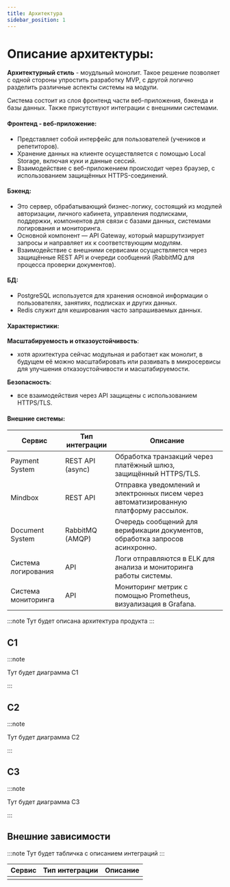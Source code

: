 ```yaml
---
title: Архитектура
sidebar_position: 1
---
```


# Описание архитектуры:

**Архитектурный стиль** - моудльный монолит. Такое решение позволяет с одной стороны упростить разработку MVP, с другой логично разделить различные аспекты системы на модули. 

Система состоит из слоя фронтенд части веб-приложения, бэкенда и базы данных. Также присутствуют интеграции с внешними системами. 

#### **Фронтенд** - веб-приложение:
- Представляет собой интерфейс для пользователей (учеников и репетиторов).
- Хранение данных на клиенте осуществляется с помощью Local Storage, включая куки и данные сессий.
- Взаимодействие с веб-приложением происходит через браузер, с использованием защищённых HTTPS-соединений.

#### **Бэкенд:**
- Это сервер, обрабатывающий бизнес-логику, состоящий из модулей авторизации, личного кабинета, управления подписками, поддержки, компонентов для связи с базами данных, системами логирования и мониторинга.
- Основной компонент — API Gateway, который маршрутизирует запросы и направляет их к соответствующим модулям.
- Взаимодействие с внешними сервисами осуществляется через защищённые REST API и очереди сообщений (RabbitMQ для процесса проверки документов).

#### **БД**:
- PostgreSQL используется для хранения основной информации о пользователях, занятиях, подписках и других данных.
- Redis служит для кеширования часто запрашиваемых данных.

#### Характеристики:

**Масштабируемость и отказоустойчивость**: 
- хотя архитектура сейчас модульная и работает как монолит, в будущем её можно масштабировать или развивать в микросервисы для улучшения отказоустойчивости и масштабируемости.

**Безопасность**:  
- все взаимодействия через API защищены с использованием HTTPS/TLS.

#### **Внешние системы:**

|Сервис|Тип интеграции|Описание|
|-|-|-|
|Payment System|REST API (async)|Обработка транзакций через платёжный шлюз, защищённый HTTPS/TLS.|
|Mindbox|REST API|Отправка уведомлений и электронных писем через автоматизированную платформу рассылок.|
|Document System|RabbitMQ (AMQP)|Очередь сообщений для верификации документов, обработка запросов асинхронно.|
|Система логирования|API|Логи отправляются в ELK для анализа и мониторинга работы системы.|
|Система мониторинга|API|Мониторинг метрик с помощью Prometheus, визуализация в Grafana.|



:::note
Тут будет описана архитектура продукта
:::

## C1

:::note

Тут будет диаграмма C1

:::

## C2

:::note

Тут будет диаграмма C2

:::

## C3

:::note

Тут будет диаграмма C3

:::

## Внешние зависимости

:::note
Тут будет табличка с описанием интеграций
:::

| Сервис | Тип интеграции | Описание |
| ------ | -------------- | -------- |
|        |                |          |